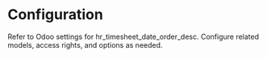 # Configuration

Refer to Odoo settings for hr_timesheet_date_order_desc. Configure related models, access rights, and options as needed.
